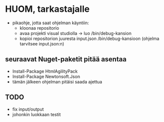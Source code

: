 # HUOM, tarkastajalle

* pikaohje, jotta saat ohjelman käyntiin:
  * kloonaa repositorio
  * avaa projekti visual studiolla -> luo /bin/debug-kansion
  * kopioi repositorion juuresta input.json /bin/debug-kansioon (ohjelma tarvitsee input.json:n)

## seuraavat Nuget-paketit pitää asentaa

* Install-Package HtmlAgilityPack
* Install-Package Newtonsoft.Json
* tämän jälkeen ohjelman pitäisi saada ajettua

## TODO

* fix input/output
* johonkin luokkaan testit